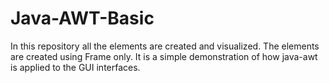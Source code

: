 # Java-AWT-Basic
In this repository all the elements are created and visualized. The elements are created using Frame only. It is a simple demonstration of how java-awt is applied to the GUI interfaces.
